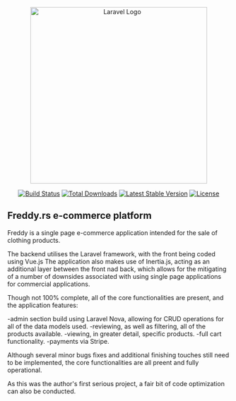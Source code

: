 <p align="center"><a href="https://laravel.com" target="_blank"><img src="https://raw.githubusercontent.com/laravel/art/master/logo-lockup/5%20SVG/2%20CMYK/1%20Full%20Color/laravel-logolockup-cmyk-red.svg" width="400" alt="Laravel Logo"></a></p>

<p align="center">
<a href="https://travis-ci.org/laravel/framework"><img src="https://travis-ci.org/laravel/framework.svg" alt="Build Status"></a>
<a href="https://packagist.org/packages/laravel/framework"><img src="https://img.shields.io/packagist/dt/laravel/framework" alt="Total Downloads"></a>
<a href="https://packagist.org/packages/laravel/framework"><img src="https://img.shields.io/packagist/v/laravel/framework" alt="Latest Stable Version"></a>
<a href="https://packagist.org/packages/laravel/framework"><img src="https://img.shields.io/packagist/l/laravel/framework" alt="License"></a>
</p>

## Freddy.rs e-commerce platform

Freddy is a single page e-commerce application intended for the sale of clothing products.

The backend utilises the Laravel framework, with the front being coded using Vue.js The application also makes use of Inertia.js, acting as an additional layer between the front nad back, which allows for the mitigating of a number of downsides associated with using single page applications for commercial applications. 

Though not 100% complete, all of the core functionalities are present, and the application features:

-admin section build using Laravel Nova, allowing for CRUD operations for all of the data models used.
-reviewing, as well as filtering, all of the products available.
-viewing, in greater detail, specific products.
-full cart functionality.
-payments via Stripe.

Although several minor bugs fixes and additional finishing touches still need to be implemented, the core functionalities are all preent and fully operational.

As this was the author's first serious project, a fair bit of code optimization can also be conducted.
